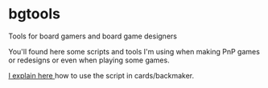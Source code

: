 bgtools
=======

Tools for board gamers and board game designers

You'll found here some scripts and tools I'm using when making
PnP games or redesigns or even when playing some games.

[I explain here ](http://boardgamegeek.com/thread/960592/new-tool-to-generate-card-backs "How to use BackMaker") how to use the script in cards/backmaker.
